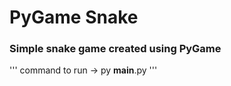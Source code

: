 # PyGame Snake

### Simple snake game created using PyGame

'''
command to run -> py __main__.py
'''
